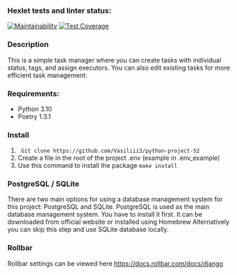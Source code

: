 ### Hexlet tests and linter status:
[![Maintainability](https://api.codeclimate.com/v1/badges/dd4094149f1eb55c5f0a/maintainability)](https://codeclimate.com/github/Vasiliii3/python-project-52/maintainability)
[![Test Coverage](https://api.codeclimate.com/v1/badges/dd4094149f1eb55c5f0a/test_coverage)](https://codeclimate.com/github/Vasiliii3/python-project-52/test_coverage)


### Description

This is a simple task manager where you can create tasks with individual status, tags, and assign executors. You can also edit existing tasks for more efficient task management.

### Requirements:

* Python 3.10
* Poetry 1.3.1

### Install
1. ` Git clone https://github.com/Vasiliii3/python-project-52`
2. Сreate a file in the root of the project .env (example in .env_example)
3. Use this command to install the package `make install`

### PostgreSQL / SQLite

There are two main options for using a database management system for this project: PostgreSQL and SQLite.
PostgreSQL is used as the main database management system. You have to install it first. It can be downloaded from official website or installed using Homebrew
Alternatively you can skip this step and use SQLite database locally.

### Rollbar
Rollbar settings can be viewed here https://docs.rollbar.com/docs/django

